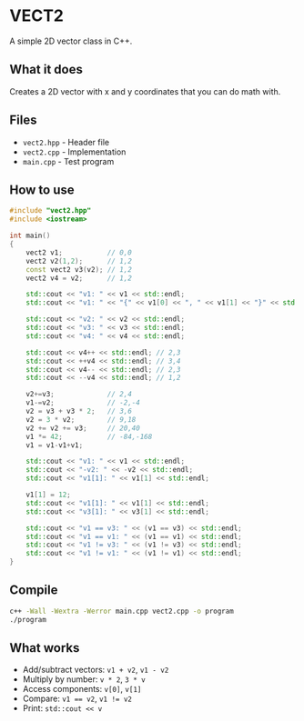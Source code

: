 # VECT2

A simple 2D vector class in C++.

## What it does

Creates a 2D vector with x and y coordinates that you can do math with.

## Files

- `vect2.hpp` - Header file
- `vect2.cpp` - Implementation
- `main.cpp` - Test program

## How to use

```cpp
#include "vect2.hpp"
#include <iostream>

int main()
{
	vect2 v1;			// 0,0
	vect2 v2(1,2);		// 1,2
	const vect2 v3(v2);	// 1,2
	vect2 v4 = v2;		// 1,2

	std::cout << "v1: " << v1 << std::endl;
	std::cout << "v1: " << "{" << v1[0] << ", " << v1[1] << "}" << std::endl; // should be the same as above

	std::cout << "v2: " << v2 << std::endl;
	std::cout << "v3: " << v3 << std::endl;
	std::cout << "v4: " << v4 << std::endl;

	std::cout << v4++ << std::endl;	// 2,3
	std::cout << ++v4 << std::endl;	// 3,4
	std::cout << v4-- << std::endl;	// 2,3
	std::cout << --v4 << std::endl;	// 1,2

	v2+=v3;				// 2,4
	v1-=v2;				// -2,-4
	v2 = v3 + v3 * 2;	// 3,6
	v2 = 3 * v2;		// 9,18
	v2 += v2 += v3;		// 20,40
	v1 *= 42;			// -84,-168
	v1 = v1-v1+v1;

	std::cout << "v1: " << v1 << std::endl;
	std::cout << "-v2: " << -v2 << std::endl;
	std::cout << "v1[1]: " << v1[1] << std::endl;

	v1[1] = 12;
	std::cout << "v1[1]: " << v1[1] << std::endl;
	std::cout << "v3[1]: " << v3[1] << std::endl;

	std::cout << "v1 == v3: " << (v1 == v3) << std::endl;
	std::cout << "v1 == v1: " << (v1 == v1) << std::endl;
	std::cout << "v1 != v3: " << (v1 != v3) << std::endl;
	std::cout << "v1 != v1: " << (v1 != v1) << std::endl;
}
```

## Compile

```bash
c++ -Wall -Wextra -Werror main.cpp vect2.cpp -o program
./program
```

## What works

- Add/subtract vectors: `v1 + v2`, `v1 - v2`
- Multiply by number: `v * 2`, `3 * v`
- Access components: `v[0]`, `v[1]`
- Compare: `v1 == v2`, `v1 != v2`
- Print: `std::cout << v`

